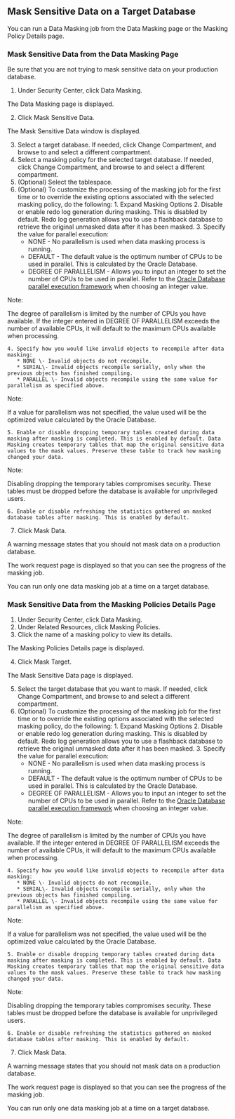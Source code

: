 
## Mask Sensitive Data on a Target Database

You can run a Data Masking job from the Data Masking page or the Masking
Policy Details page.

### Mask Sensitive Data from the Data Masking Page

Be sure that you are not trying to mask sensitive data on your production
database.

  1. Under Security Center, click Data Masking. 

The Data Masking page is displayed.

  2. Click Mask Sensitive Data. 

The Mask Sensitive Data window is displayed.

  3. Select a target database. If needed, click Change Compartment, and browse to and select a different compartment. 
  4. Select a masking policy for the selected target database. If needed, click Change Compartment, and browse to and select a different compartment. 
  5. (Optional) Select the tablespace.
  6. (Optional) To customize the processing of the masking job for the first time or to override the existing options associated with the selected masking policy, do the following: 
    1. Expand Masking Options
    2. Disable or enable redo log generation during masking. This is disabled by default. Redo log generation allows you to use a flashback database to retrieve the original unmasked data after it has been masked. 
    3. Specify the value for parallel execution: 
       * NONE \- No parallelism is used when data masking process is running. 
       * DEFAULT \- The default value is the optimum number of CPUs to be used in parallel. This is calculated by the Oracle Database. 
       * DEGREE OF PARALLELISM \- Allows you to input an integer to set the number of CPUs to be used in parallel. Refer to the [Oracle Database parallel execution framework](/pls/topic/lookup?ctx=en/database/oracle/oracle-database/21&id=VLDBG-GUID-3E2AE088-2505-465E-A8B2-AC38813EA355) when choosing an integer value. 

Note:

The degree of parallelism is limited by the number of CPUs you have available.
If the integer entered in DEGREE OF PARALLELISM exceeds the number of
available CPUs, it will default to the maximum CPUs available when processing.

    4. Specify how you would like invalid objects to recompile after data masking: 
       * NONE \- Invalid objects do not recompile. 
       * SERIAL\- Invalid objects recompile serially, only when the previous objects has finished compiling. 
       * PARALLEL \- Invalid objects recompile using the same value for parallelism as specified above. 

Note:

If a value for parallelism was not specified, the value used will be the
optimized value calculated by the Oracle Database.

    5. Enable or disable dropping temporary tables created during data masking after masking is completed. This is enabled by default. Data Masking creates temporary tables that map the original sensitive data values to the mask values. Preserve these table to track how masking changed your data. 

Note:

Disabling dropping the temporary tables compromises security. These tables
must be dropped before the database is available for unprivileged users.

    6. Enable or disable refreshing the statistics gathered on masked database tables after masking. This is enabled by default.
  7. Click Mask Data. 

A warning message states that you should not mask data on a production
database.

The work request page is displayed so that you can see the progress of the
masking job.

You can run only one data masking job at a time on a target database.

### Mask Sensitive Data from the Masking Policies Details Page

  1. Under Security Center, click Data Masking. 
  2. Under Related Resources, click Masking Policies. 
  3. Click the name of a masking policy to view its details. 

The Masking Policies Details page is displayed.

  4. Click Mask Target. 

The Mask Sensitive Data page is displayed.

  5. Select the target database that you want to mask. If needed, click Change Compartment, and browse to and select a different compartment. 
  6. (Optional) To customize the processing of the masking job for the first time or to override the existing options associated with the selected masking policy, do the following: 
    1. Expand Masking Options
    2. Disable or enable redo log generation during masking. This is disabled by default. Redo log generation allows you to use a flashback database to retrieve the original unmasked data after it has been masked. 
    3. Specify the value for parallel execution: 
       * NONE \- No parallelism is used when data masking process is running. 
       * DEFAULT \- The default value is the optimum number of CPUs to be used in parallel. This is calculated by the Oracle Database. 
       * DEGREE OF PARALLELISM \- Allows you to input an integer to set the number of CPUs to be used in parallel. Refer to the [Oracle Database parallel execution framework](/pls/topic/lookup?ctx=en/database/oracle/oracle-database/21&id=VLDBG-GUID-3E2AE088-2505-465E-A8B2-AC38813EA355) when choosing an integer value. 

Note:

The degree of parallelism is limited by the number of CPUs you have available.
If the integer entered in DEGREE OF PARALLELISM exceeds the number of
available CPUs, it will default to the maximum CPUs available when processing.

    4. Specify how you would like invalid objects to recompile after data masking: 
       * NONE \- Invalid objects do not recompile. 
       * SERIAL\- Invalid objects recompile serially, only when the previous objects has finished compiling. 
       * PARALLEL \- Invalid objects recompile using the same value for parallelism as specified above. 

Note:

If a value for parallelism was not specified, the value used will be the
optimized value calculated by the Oracle Database.

    5. Enable or disable dropping temporary tables created during data masking after masking is completed. This is enabled by default. Data Masking creates temporary tables that map the original sensitive data values to the mask values. Preserve these table to track how masking changed your data. 

Note:

Disabling dropping the temporary tables compromises security. These tables
must be dropped before the database is available for unprivileged users.

    6. Enable or disable refreshing the statistics gathered on masked database tables after masking. This is enabled by default.
  7. Click Mask Data. 

A warning message states that you should not mask data on a production
database.

The work request page is displayed so that you can see the progress of the
masking job.

You can run only one data masking job at a time on a target database.
